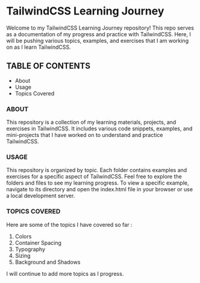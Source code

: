 # TailwindCSS Learning Journey 
Welcome to my TailwindCSS Learning Journey repository! This repo serves as a documentation of my progress and practice with TailwindCSS. Here, I will be pushing various topics, examples, and exercises that I am working on as I learn TailwindCSS.

## TABLE OF CONTENTS
- About
- Usage
- Topics Covered

### ABOUT
This repository is a collection of my learning materials, projects, and exercises in TailwindCSS. It includes various code snippets, examples, and mini-projects that I have worked on to understand and practice TailwindCSS.

### USAGE
This repository is organized by topic. Each folder contains examples and exercises for a specific aspect of TailwindCSS.
Feel free to explore the folders and files to see my learning progress.
To view a specific example, navigate to its directory and open the index.html file in your browser or use a local development server.

### TOPICS COVERED
Here are some of the topics I have covered so far :

1. Colors
2. Container Spacing
3. Typography
4. Sizing
5. Background and Shadows

I will continue to add more topics as I progress.

